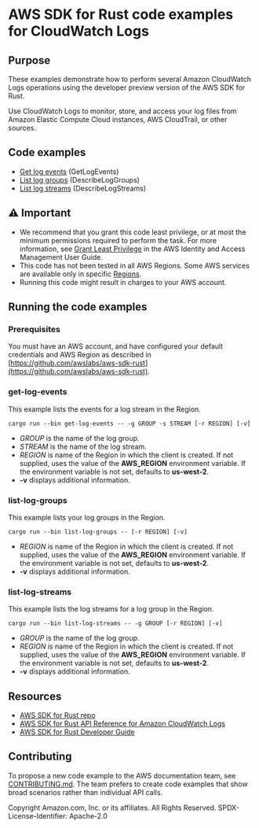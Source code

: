 # AWS SDK for Rust code examples for CloudWatch Logs

## Purpose

These examples demonstrate how to perform several Amazon CloudWatch Logs operations using the developer preview version of the AWS SDK for Rust.

Use CloudWatch Logs to monitor, store, and access your log files from Amazon Elastic Compute Cloud instances, AWS CloudTrail, or other sources.

## Code examples

- [Get log events](src/bin/get-log-events.rs) (GetLogEvents)
- [List log groups](src/bin/list-log-groups.rs) (DescribeLogGroups)
- [List log streams](src/bin/list-log-streams.rs) (DescribeLogStreams)

## ⚠ Important

- We recommend that you grant this code least privilege, 
  or at most the minimum permissions required to perform the task.
  For more information, see
  [Grant Least Privilege](https://docs.aws.amazon.com/IAM/latest/UserGuide/best-practices.html#grant-least-privilege)
  in the AWS Identity and Access Management User Guide.
- This code has not been tested in all AWS Regions.
  Some AWS services are available only in specific
  [Regions](https://aws.amazon.com/about-aws/global-infrastructure/regional-product-services).
- Running this code might result in charges to your AWS account.

## Running the code examples

### Prerequisites

You must have an AWS account, and have configured your default credentials and AWS Region as described in [https://github.com/awslabs/aws-sdk-rust](https://github.com/awslabs/aws-sdk-rust).

### get-log-events

This example lists the events for a log stream in the Region.

`cargo run --bin get-log-events -- -g GROUP -s STREAM [-r REGION] [-v]`

- _GROUP_ is the name of the log group.
- _STREAM_ is the name of the log stream.
- _REGION_ is name of the Region in which the client is created.
  If not supplied, uses the value of the __AWS_REGION__ environment variable.
  If the environment variable is not set, defaults to __us-west-2__.
- __-v__ displays additional information.

### list-log-groups

This example lists your log groups in the Region.

`cargo run --bin list-log-groups -- [-r REGION] [-v]`
 
- _REGION_ is name of the Region in which the client is created.
  If not supplied, uses the value of the __AWS_REGION__ environment variable.
  If the environment variable is not set, defaults to __us-west-2__.
- __-v__ displays additional information.

### list-log-streams

This example lists the log streams for a log group in the Region.

`cargo run --bin list-log-streams -- -g GROUP [-r REGION] [-v]`
 
- _GROUP_ is the name of the log group.
- _REGION_ is name of the Region in which the client is created.
  If not supplied, uses the value of the __AWS_REGION__ environment variable.
  If the environment variable is not set, defaults to __us-west-2__.
- __-v__ displays additional information.

## Resources

- [AWS SDK for Rust repo](https://github.com/awslabs/aws-sdk-rust)
- [AWS SDK for Rust API Reference for Amazon CloudWatch Logs](https://docs.rs/aws-sdk-cloudwatchlogs)
- [AWS SDK for Rust Developer Guide](https://docs.aws.amazon.com/sdk-for-rust/latest/dg)

## Contributing

To propose a new code example to the AWS documentation team, 
see [CONTRIBUTING.md](https://github.com/awsdocs/aws-doc-sdk-examples/blob/master/CONTRIBUTING.md). 
The team prefers to create code examples that show broad scenarios rather than individual API calls.

Copyright Amazon.com, Inc. or its affiliates. All Rights Reserved. SPDX-License-Identifier: Apache-2.0